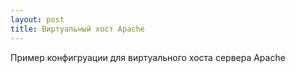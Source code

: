 ```yaml
---
layout: post
title: Виртуальный хост Apache
---
```


Пример конфигруации для виртуального хоста сервера Apache
<script src="https://gist.github.com/davletyarov/8ed8eb71475a90b826b5ea65e418a0b8.js"></script>


